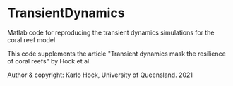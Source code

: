 # TransientDynamics
Matlab code for reproducing the transient dynamics simulations for the coral reef model

This code supplements the article "Transient dynamics mask the resilience of coral reefs" by Hock et al.

Author & copyright: Karlo Hock, University of Queensland. 2021
